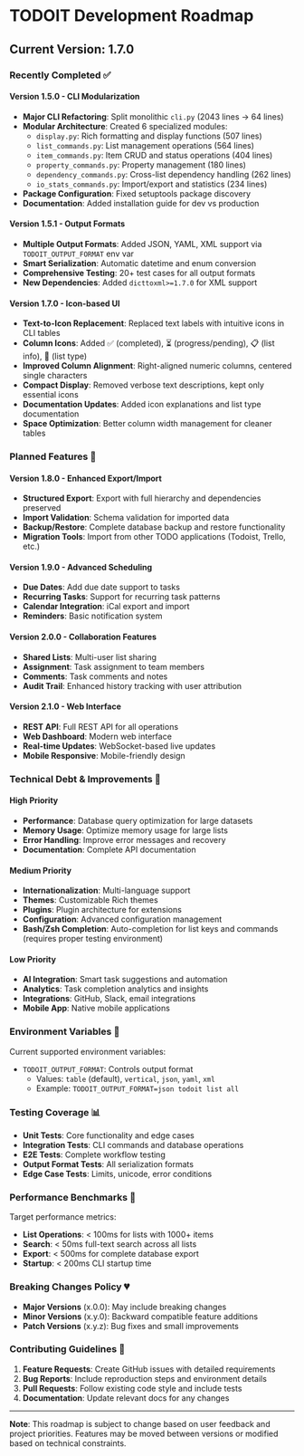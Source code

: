 # TODOIT Development Roadmap

## Current Version: 1.7.0

### Recently Completed ✅

#### Version 1.5.0 - CLI Modularization
- **Major CLI Refactoring**: Split monolithic `cli.py` (2043 lines → 64 lines)
- **Modular Architecture**: Created 6 specialized modules:
  - `display.py`: Rich formatting and display functions (507 lines)
  - `list_commands.py`: List management operations (564 lines)
  - `item_commands.py`: Item CRUD and status operations (404 lines)
  - `property_commands.py`: Property management (180 lines)
  - `dependency_commands.py`: Cross-list dependency handling (262 lines)
  - `io_stats_commands.py`: Import/export and statistics (234 lines)
- **Package Configuration**: Fixed setuptools package discovery
- **Documentation**: Added installation guide for dev vs production

#### Version 1.5.1 - Output Formats
- **Multiple Output Formats**: Added JSON, YAML, XML support via `TODOIT_OUTPUT_FORMAT` env var
- **Smart Serialization**: Automatic datetime and enum conversion
- **Comprehensive Testing**: 20+ test cases for all output formats
- **New Dependencies**: Added `dicttoxml>=1.7.0` for XML support

#### Version 1.7.0 - Icon-based UI
- **Text-to-Icon Replacement**: Replaced text labels with intuitive icons in CLI tables
- **Column Icons**: Added ✅ (completed), ⏳ (progress/pending), 📋 (list info), 🔀 (list type)
- **Improved Column Alignment**: Right-aligned numeric columns, centered single characters
- **Compact Display**: Removed verbose text descriptions, kept only essential icons
- **Documentation Updates**: Added icon explanations and list type documentation
- **Space Optimization**: Better column width management for cleaner tables

### Planned Features 🚧

#### Version 1.8.0 - Enhanced Export/Import
- **Structured Export**: Export with full hierarchy and dependencies preserved
- **Import Validation**: Schema validation for imported data
- **Backup/Restore**: Complete database backup and restore functionality
- **Migration Tools**: Import from other TODO applications (Todoist, Trello, etc.)

#### Version 1.9.0 - Advanced Scheduling
- **Due Dates**: Add due date support to tasks
- **Recurring Tasks**: Support for recurring task patterns
- **Calendar Integration**: iCal export and import
- **Reminders**: Basic notification system

#### Version 2.0.0 - Collaboration Features
- **Shared Lists**: Multi-user list sharing
- **Assignment**: Task assignment to team members  
- **Comments**: Task comments and notes
- **Audit Trail**: Enhanced history tracking with user attribution

#### Version 2.1.0 - Web Interface
- **REST API**: Full REST API for all operations
- **Web Dashboard**: Modern web interface
- **Real-time Updates**: WebSocket-based live updates
- **Mobile Responsive**: Mobile-friendly design

### Technical Debt & Improvements 🔧

#### High Priority
- **Performance**: Database query optimization for large datasets
- **Memory Usage**: Optimize memory usage for large lists
- **Error Handling**: Improve error messages and recovery
- **Documentation**: Complete API documentation

#### Medium Priority  
- **Internationalization**: Multi-language support
- **Themes**: Customizable Rich themes
- **Plugins**: Plugin architecture for extensions
- **Configuration**: Advanced configuration management
- **Bash/Zsh Completion**: Auto-completion for list keys and commands (requires proper testing environment)

#### Low Priority
- **AI Integration**: Smart task suggestions and automation
- **Analytics**: Task completion analytics and insights
- **Integrations**: GitHub, Slack, email integrations
- **Mobile App**: Native mobile applications

### Environment Variables 📝

Current supported environment variables:
- `TODOIT_OUTPUT_FORMAT`: Controls output format
  - Values: `table` (default), `vertical`, `json`, `yaml`, `xml`
  - Example: `TODOIT_OUTPUT_FORMAT=json todoit list all`

### Testing Coverage 📊

- **Unit Tests**: Core functionality and edge cases
- **Integration Tests**: CLI commands and database operations  
- **E2E Tests**: Complete workflow testing
- **Output Format Tests**: All serialization formats
- **Edge Case Tests**: Limits, unicode, error conditions

### Performance Benchmarks 🚀

Target performance metrics:
- **List Operations**: < 100ms for lists with 1000+ items
- **Search**: < 50ms full-text search across all lists
- **Export**: < 500ms for complete database export
- **Startup**: < 200ms CLI startup time

### Breaking Changes Policy 💔

- **Major Versions** (x.0.0): May include breaking changes
- **Minor Versions** (x.y.0): Backward compatible feature additions
- **Patch Versions** (x.y.z): Bug fixes and small improvements

### Contributing Guidelines 🤝

1. **Feature Requests**: Create GitHub issues with detailed requirements
2. **Bug Reports**: Include reproduction steps and environment details
3. **Pull Requests**: Follow existing code style and include tests
4. **Documentation**: Update relevant docs for any changes

---

**Note**: This roadmap is subject to change based on user feedback and project priorities. Features may be moved between versions or modified based on technical constraints.